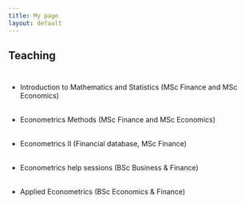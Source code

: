 ```yaml
---
title: My page
layout: default
---
```


<!--# {{ page.title }}-->

## Teaching <br><br>

- Introduction to Mathematics and Statistics (MSc Finance and MSc Economics)<br><br>

- Econometrics Methods (MSc Finance and MSc Economics)<br><br>

- Econometrics II (Financial database, MSc Finance)<br><br>

- Econometrics help sessions (BSc Business & Finance)<br><br>

- Applied Econometrics (BSc Economics & Finance)

<!--
You can use HTML elements in Markdown, such as the comment element, and they won't be affected by a markdown parser. However, if you create an HTML element in your markdown file, you cannot use markdown syntax within that element's contents.
-->
